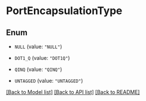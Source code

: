 # PortEncapsulationType

## Enum


* `NULL` (value: `"NULL"`)

* `DOT1_Q` (value: `"DOT1Q"`)

* `QINQ` (value: `"QINQ"`)

* `UNTAGGED` (value: `"UNTAGGED"`)


[[Back to Model list]](../README.md#documentation-for-models) [[Back to API list]](../README.md#documentation-for-api-endpoints) [[Back to README]](../README.md)


